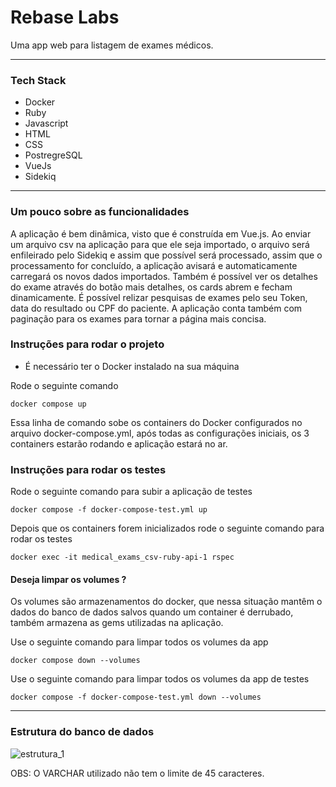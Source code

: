 # Rebase Labs

Uma app web para listagem de exames médicos.

---

### Tech Stack

* Docker
* Ruby
* Javascript
* HTML
* CSS
* PostregreSQL
* VueJs
* Sidekiq
---
### Um pouco sobre as funcionalidades
A aplicação é bem dinâmica, visto que é construída em Vue.js. Ao enviar um arquivo csv na aplicação para que ele seja importado, o arquivo será enfileirado pelo Sidekiq e assim que possível será processado, assim que o processamento for concluído, a aplicação avisará e automaticamente carregará os novos dados importados. Também é possível ver os detalhes do exame através do botão mais detalhes, os cards abrem e fecham dinamicamente. É possível relizar pesquisas de exames pelo seu Token, data do resultado ou CPF do paciente. A aplicação conta também com paginação para os exames para tornar a página mais concisa.

### Instruções para rodar o projeto

* É necessário ter o Docker instalado na sua máquina

Rode o seguinte comando
```
docker compose up
```
Essa linha de comando sobe os containers do Docker configurados no arquivo docker-compose.yml, após todas as configurações iniciais,
os 3 containers estarão rodando e aplicação estará no ar.

### Instruções para rodar os testes
Rode o seguinte comando para subir a aplicação de testes
```
docker compose -f docker-compose-test.yml up
```
Depois que os containers forem inicializados rode o seguinte comando
para rodar os testes
```
docker exec -it medical_exams_csv-ruby-api-1 rspec
```

#### Deseja limpar os volumes ?
Os volumes são armazenamentos do docker, que nessa situação mantêm o dados do banco de dados salvos quando um container é derrubado,
também armazena as gems utilizadas na aplicação.

Use o seguinte comando para limpar todos os volumes da app
```
docker compose down --volumes
```
Use o seguinte comando para limpar todos os volumes da app de testes
```
docker compose -f docker-compose-test.yml down --volumes
```

---
### Estrutura do banco de dados
![estrutura_1](https://github.com/GA9BR1/medical_exams_csv/assets/91296759/bfd09f62-7f96-435e-bdd9-a6ccca3914f4)

OBS: O VARCHAR utilizado não tem o limite de 45 caracteres.
